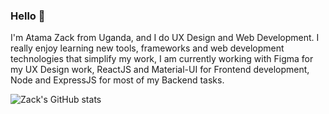 ### Hello 👋

I'm Atama Zack from Uganda, and I do UX Design and Web Development. I really enjoy learning new tools, frameworks and web development technologies that simplify my work, I am currently working with Figma for my UX Design work, ReactJS and Material-UI for Frontend development, Node and ExpressJS for most of my Backend tasks.

![Zack's GitHub stats](https://github-readme-stats.vercel.app/api?username=zackatama&hide=contribs,prs)
